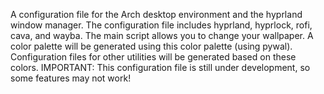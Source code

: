 A configuration file for the Arch desktop environment and the hyprland window manager. The configuration file includes hyprland, hyprlock, rofi, cava, and wayba. The main script allows you to change your wallpaper. A color palette will be generated using this color palette (using pywal). Configuration files for other utilities will be generated based on these colors. IMPORTANT: This configuration file is still under development, so some features may not work!